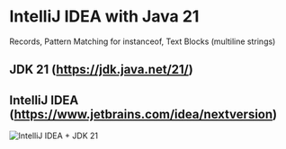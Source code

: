 # IntelliJ IDEA with Java 21 
Records, Pattern Matching for instanceof, Text Blocks (multiline strings)

JDK 21 (https://jdk.java.net/21/)
------------------------------------------------------------------------------

IntelliJ IDEA (https://www.jetbrains.com/idea/nextversion) 
------------------------------------------------------------------------------

![IntelliJ IDEA + JDK 21](src/main/resources/images/jdk21.jpeg)
